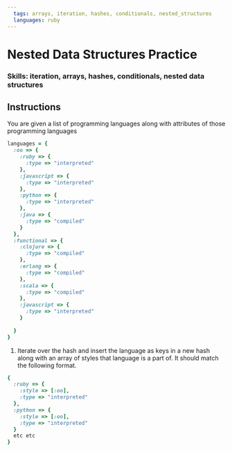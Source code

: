 ```yaml
---
  tags: arrays, iteration, hashes, conditionals, nested_structures
  languages: ruby
---
```


# Nested Data Structures Practice

### Skills: iteration, arrays, hashes, conditionals, nested data structures

## Instructions

You are given a list of programming languages along with attributes of those programming languages

```ruby
languages = {
  :oo => {
    :ruby => {
      :type => "interpreted"
    },
    :javascript => {
      :type => "interpreted"
    },
    :python => {
      :type => "interpreted"
    },
    :java => {
      :type => "compiled"
    }
  },
  :functional => {
    :clojure => {
      :type => "compiled"
    },
    :erlang => {
      :type => "compiled"
    },
    :scala => {
      :type => "compiled"
    },
    :javascript => {
      :type => "interpreted"
    }
 
  }
}
```

1. Iterate over the hash and insert the language as keys in a new hash along with an array of styles that language is a part of.  It should match the following format.

```ruby
{
  :ruby => {
    :style => [:oo],
    :type => "interpreted"
  },
  :python => {
    :style => [:oo],
    :type => "interpreted"
  }
  etc etc
}
```
